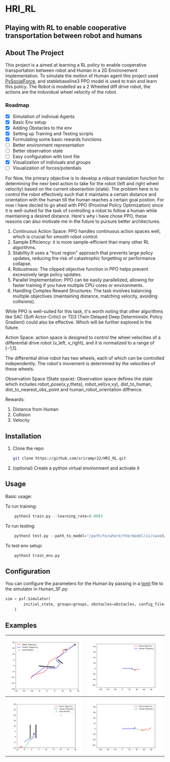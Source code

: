 # HRI_RL
## Playing with RL to enable cooperative transportation between robot and humans

## About The Project

This project is a aimed at learning a RL policy to enable cooperative transportation between robot and Human in a 2D Environement implementation. To simulate the motion of Human agent this project used [PySocialForce](#pysocialforce), and stablebaseline3 PPO model is used to train and learn this policy. The Robot is modelled as a 2 Wheeled diff drive robot, the actions are the induvidual wheel velocity of the robot.

### Roadmap

- [x] Simulation of indiviual Agents
- [x] Basic Env setup 
- [x] Adding Obstacles to the env
- [x] Setting up Training and Testing scripts
- [x] Formulating some basic rewards functions
- [ ] Better environment representation
- [ ] Better observation state
- [ ] Easy configuration with toml file
- [x] Visualization of indiviuals and groups
- [ ] Visualization of forces/potentials

For Now, the primary objective is to develop a robust translation function for determining the nexr best action to take  for the robot (left and right wheel velocity) based on the current obseravtion (state). The problem here is to control the robot effectively such that it maintains a certain distance and orientation with the human till the human reaches a certain goal postion. For now i have decied to go ahed with PPO (Proximal Policy Optimization) since it is well-suited for the task of controlling a robot to follow a human while maintaining a desired distance. Here's why i have chose PPO, these reasons can also motivate me in the future to pursure better architectures.



1. Continuous Action Space: PPO handles continuous action spaces well, which is crucial for smooth robot control.
2. Sample Efficiency: it is more sample-efficient than many other RL algorithms.
3. Stability:It uses a "trust region" approach that prevents large policy updates, reducing the risk of catastrophic forgetting or performance collapse.
4. Robustness: The clipped objective function in PPO helps prevent excessively large policy updates.
5. Parallel Implementation: PPO can be easily parallelized, allowing for faster training if you have multiple CPU cores or environments.
6. Handling Complex Reward Structures: The task involves balancing multiple objectives (maintaining distance, matching velocity, avoiding collisions).


<!-- 
Good Performance on Continuous Control Tasks:

PPO has shown good performance on various continuous control tasks, including robotics simulations.


Easier Hyperparameter Tuning:

Compared to some other algorithms, PPO often requires less hyperparameter tuning to achieve good performance.


Ability to Learn Time-Dependent Policies:

If the human's movement patterns have time-dependent aspects, PPO can learn policies that account for these temporal dynamics.


Balance Between Exploration and Exploitation:

PPO maintains a good balance between exploring new behaviors and exploiting known good behaviors, which is crucial for adapting to human movement. -->



While PPO is well-suited for this task, it's worth noting that other algorithms like SAC (Soft Actor-Critic) or TD3 (Twin Delayed Deep Deterministic Policy Gradient) could also be effective. Which will be further explored in the future.

Action Space: action space is designed to control the wheel velocities of a differential drive robot (v_left, v_right), and it is normalized to a range of [−1,1]. 

The differential drive robot has two wheels, each of which can be controlled independently. The robot's movement is determined by the velocities of these wheels.


Observation Space (State space): Observation space defines the state which includes robot_pose(x,y,theta), robot_vel(vx,vy), dist_to_human, dist_to_nearest_obs_point and human_robot_orientation diffrence.

Rewards:

1. Distance from Human
2. Collision
3. Velocity


## Installation

1. Clone the repo

    ```sh
    git clone https://github.com/srirampr22/HRI_RL.git
    ```

2. (optional) Create a python virtual environment and activate it
<!-- 3. Install the pip package

    ```sh
        # Option 1: install from PyPI
        pip install 'pysocialforce[test,plot]'

        # Option 2:  install from source
        pip install -e '.[test,plot]'

        # run linting and tests
        pylint pysocialforce
        pytest tests/*.py
    ``` -->

## Usage

Basic usage:

To run training:
```Python
    python3 train.py --learning_rate=0.0003
```
To run testing:
```Python
    python3 test.py --path_to_model="/path/to/where/the/model/is/saved/"
```
To test env setup:
```Python
    python3 train_env.py
```
## Configuration
You can configure the parameters  for the Human by passing in a [toml](https://github.com/toml-lang/toml) file to the simulator in Human_SF.py:
```Python
sim = psf.Simulator(
        initial_state, groups=groups, obstacles=obstacles, config_file="user_config.toml"
    )
```


## Examples

| ![test1](figures/test_4.png)  | ![test2](figures/HRI_2png.png) |
| ----------------------------------------- | ------------------------------------- |
| ![test3](figures/HRI_3.png) | ![test4](figures/HRI_1.png)    |


